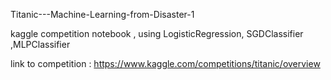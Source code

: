 Titanic---Machine-Learning-from-Disaster-1

kaggle competition notebook , using LogisticRegression, SGDClassifier ,MLPClassifier


link to competition : https://www.kaggle.com/competitions/titanic/overview
